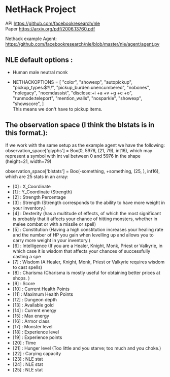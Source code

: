 # NetHack Project
API https://github.com/facebookresearch/nle <br>
Paper https://arxiv.org/pdf/2006.13760.pdf


Nethack example Agent: <br>
https://github.com/facebookresearch/nle/blob/master/nle/agent/agent.py

## NLE default options :
- Human male neutral monk

- NETHACKOPTIONS = [
    "color",
    "showexp",
    "autopickup",
    "pickup_types:$?!/",
    "pickup_burden:unencumbered",
    "nobones",
    "nolegacy",
    "nocmdassist",
    "disclose:+i +a +v +g +c +o",
    "runmode:teleport",
    "mention_walls",
    "nosparkle",
    "showexp",
    "showscore",
] <br>
This means we don't have to pickup items.


## The observation space (I think the blstats is in this format.):
If we work with the same setup as the example agent we have the following: <br>
observation_space['glyphs'] = Box(0, 5976, (21, 79), int16), which may represent a symbol with int val between 0 and 5976 in the shape (height=21, width=79)  <br>

observation_space['blstats'] = Box(-something, +something, (25, ), int16), which are 25 stats in an array: <br>
- [0] : X_Coordinate
- [1] : Y_Coordinate (Strength) <br>
- [2] : Strength Percentage<br>
- [3] : Strength (Strength corresponds to the ability to have more weight in your inventory.) <br>
- [4] : Dexterity (has a multitude of effects, of which the most significant is probably that it affects your chance of hitting monsters, whether in melee combat or with a missile or spell) <br>
- [5] : Constitution (Having a high constitution increases your healing rate and the number of HP you gain when levelling up and allows you to carry more weight in your inventory.)<br>
- [6] : Intelligence (If you are a Healer, Knight, Monk, Priest or Valkyrie, in which case it is wisdom that affects your chances of successfully casting a spe<br>
- [7] : Wisdom  (A Healer, Knight, Monk, Priest or Valkyrie requires wisdom to cast spells) <br>
- [8] : Charisma (Charisma is mostly useful for obtaining better prices at shops. )<br>
- [9] : Score <br>
- [10] : Current Health Points <br>
- [11] : Maximum Health Points <br>
- [12] : Dungeon depth  <br>
- [13] : Available gold <br>
- [14] : Current energy <br>
- [15] : Max energy <br>
- [16] : Armor class <br>
- [17] : Monster level <br>
- [18] : Experience level <br>
- [19] : Experience points <br>
- [20] : Time <br>
- [21] : Hunger level (Too little and you starve; too much and you choke.) <br>
- [22] : Carying capacity <br>
- [23] : NLE stat  <br>
- [24] : NLE stat   <br>
- [25] : NLE stat  <br>







